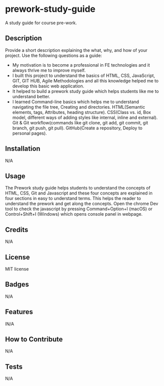 # prework-study-guide
A study guide for course pre-work.

## Description

Provide a short description explaining the what, why, and how of your project. Use the following questions as a guide:

- My motivation is to become a professional in FE technologies and it always thrive me to improve myself.
- I built this project to understand the basics of HTML, CSS, JavaScript, GIT, GIT HUB, Agile Methodologies and all this knowledge helped me to develop this basic web application.
- It helped to build a prework study guide which helps students like me to understand better.
- I learned Command-line basics which helps me to understand navigating the file tree, Creating and directories. HTML(Semantic elements, tags, Attributes, heading structure). CSS(Class vs. id, Box model, different ways of adding styles like internal, inline and external). Git & Git workflow(commands like git clone, git add, git commit, git branch, git push, git pull). GitHub(Create a repository, Deploy to personal pages).

## Installation

N/A

## Usage

The Prework study guide helps students to understand the concepts of HTML, CSS, Git and Javascript and these four concepts are explained in four sections in easy to understand terms. This helps the reader to understand the prework and get along the concepts. Open the chrome Dev tool to check the javascript by pressing Command+Option+I (macOS) or Control+Shift+I (Windows) which opens console panel in webpage.

## Credits

N/A

## License

MIT license

## Badges

N/A

## Features

IN/A

## How to Contribute

N/A

## Tests

N/A